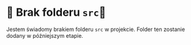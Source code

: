 # 🚨 Brak folderu `src`🚨

Jestem świadomy brakiem folderu `src` w projekcie. Folder ten zostanie dodany w późniejszym etapie.
